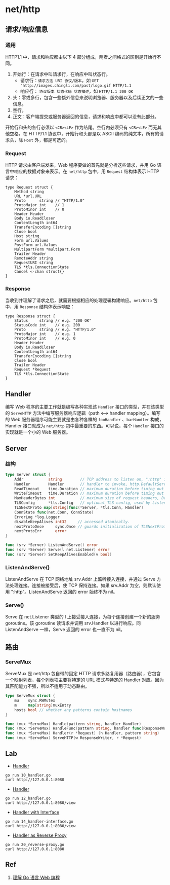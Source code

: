 # net/http

## 请求/响应信息

### 通用

HTTP1.1 中，请求和响应都由以下 4 部分组成，两者之间格式的区别是开始行不同。

1. 开始行：在请求中叫请求行，在响应中叫状态行。
   - 请求行：`请求方法 URI 协议/版本`，如 `GET "http://images.chingli.com/past/logo.gif HTTP/1.1`
   - 响应行： `协议版本 状态代码 状态描述`，如 `HTTP/1.1 200 OK`
2. 头：零或多行，包含一些额外信息来说明浏览器、服务器以及后续正文的一些信息。
3. 空行。
4. 正文：客户端提交或服务器返回的信息，请求和响应中都可以没有此部分。

开始行和头的各行必须以 `<CR><LF>` 作为结尾。空行内必须只有 `<CR><LF>` 而无其他空格。在 HTTP/1.1 协议中，开始行和头都是以 ASCII 编码的纯文本，所有的请求头，除 `Host` 外，都是可选的。

### Request

HTTP 请求由客户端发来，Web 程序要做的首先就是分析这些请求，并用 Go 语言中响应的数据对象来表示。在 `net/http` 包中，用 `Request` 结构体表示 HTTP 请求：

```
type Request struct {
    Method string
    URL *url.URL
    Proto      string // "HTTP/1.0"
    ProtoMajor int    // 1
    ProtoMinor int    // 0
    Header Header
    Body io.ReadCloser
    ContentLength int64
    TransferEncoding []string
    Close bool
    Host string
    Form url.Values
    PostForm url.Values
    MultipartForm *multipart.Form
    Trailer Header
    RemoteAddr string
    RequestURI string
    TLS *tls.ConnectionState
    Cancel <-chan struct{}
}
```

### Response

当收到并理解了请求之后，就需要根据相应的处理逻辑构建响应。`net/http` 包中，用 `Response` 结构体表示响应：

```
type Response struct {
    Status     string // e.g. "200 OK"
    StatusCode int    // e.g. 200
    Proto      string // e.g. "HTTP/1.0"
    ProtoMajor int    // e.g. 1
    ProtoMinor int    // e.g. 0
    Header Header
    Body io.ReadCloser
    ContentLength int64
    TransferEncoding []string
    Close bool
    Trailer Header
    Request *Request
    TLS *tls.ConnectionState
}
```

## Handler

编写 Web 程序的主要工作就是编写各种实现该 `Handler` 接口的类型，并在该类型的 `ServeHTTP` 方法中编写服务器响应逻辑（path <--> handler mapping）。编写的 Web 服务器程序可能主要就是由各种各样的 `fooHandler` 、`barHandler` 构成，Handler 接口就成为 `net/http` 包中最重要的东西。可以说，每个 `Handler` 接口的实现就是一个小的 Web 服务器。

## Server

### 结构

```go
type Server struct {
    Addr           string        // TCP address to listen on, ":http" if empty
    Handler        Handler       // handler to invoke, http.DefaultServeMux if nil
    ReadTimeout    time.Duration // maximum duration before timing out read of the request
    WriteTimeout   time.Duration // maximum duration before timing out write of the response
    MaxHeaderBytes int           // maximum size of request headers, DefaultMaxHeaderBytes if 0
    TLSConfig      *tls.Config   // optional TLS config, used by ListenAndServeTLS
    TLSNextProto map[string]func(*Server, *tls.Conn, Handler)
    ConnState func(net.Conn, ConnState)
    ErrorLog *log.Logger
    disableKeepAlives int32     // accessed atomically.
    nextProtoOnce     sync.Once // guards initialization of TLSNextProto in Serve
    nextProtoErr      error
}

func (srv *Server) ListenAndServe() error
func (srv *Server) Serve(l net.Listener) error
func (srv *Server) SetKeepAlivesEnabled(v bool)
```

### ListenAndServe()

ListenAndServe 在 TCP 网络地址 srv.Addr 上监听接入连接，并通过 Serve 方法处理连接。连接被接受后，使 TCP 保持连接。如果 srv.Addr 为空，则默认使用 ":http"。ListenAndServe 返回的 error 始终不为 nil。

### Serve()

Serve 在 net.Listener 类型的 l 上接受接入连接，为每个连接创建一个新的服务 goroutine。该 goroutine 读请求并调用 srv.Handler 以进行响应。同 ListenAndServe 一样，Serve 返回的 error 也一直不为 nil。

## 路由

### ServeMux

ServeMux 是 net/http 包自带的固定 HTTP 请求多路复用器（路由器），它包含一个映射列表，每个列表项主要将特定的 URL 模式与特定的 Handler 对应。因为其匹配能力不强，所以不适用于动态路由。

```go
type ServeMux struct {
    mu    sync.RWMutex
    m     map[string]muxEntry
    hosts bool // whether any patterns contain hostnames
}

func (mux *ServeMux) Handle(pattern string, handler Handler)
func (mux *ServeMux) HandleFunc(pattern string, handler func(ResponseWriter, *Request))
func (mux *ServeMux) Handler(r *Request) (h Handler, pattern string)
func (mux *ServeMux) ServeHTTP(w ResponseWriter, r *Request)
```

## Lab

- [Handler](10_handler.go)
```shell
go run 10_handler.go
curl http://127.0.0.1:8080
```

- [Handler](12_handler.go)
```shell
go run 12_handler.go
curl http://127.0.0.1:8080/view
``` 

- [Handler with Interface](14_handler-interface.go)
```shell
go run 14_handler-interface.go
curl http://127.0.0.1:8080/view
```

- [Handler as Reverse Proxy](20_reverse-proxy.go)
```shell
go run 20_reverse-proxy.go
curl http://127.0.0.1:8080
```

## Ref

1. [理解 Go 语言 Web 编程](https://chingli.com/coding/understanding-go-web-app.html)











